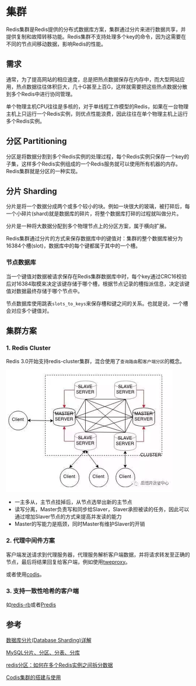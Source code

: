 # 集群

Redis集群是Redis提供的分布式数据库方案，集群通过分片来进行数据共享，并提供复制和故障转移功能。Redis集群不支持处理多个key的命令，因为这需要在不同的节点间移动数据，影响Redis的性能。

## 需求

通常，为了提高网站的相应速度，总是把热点数据保存在内存中，而大型网站应用，热点数据往往体积巨大，几十G甚至上百G，这样就需要把这些热点数据分散到多个Redis中进行协同管理。

单个物理主机CPU往往是多核的，对于单线程工作模型的Redis，如果在一台物理主机上只运行一个Redis实例，则优点性能浪费，因此往往在单个物理主机上运行多个Redis实例。

## 分区 Partitioning

分区是将数据分割到多个Redis实例的处理过程，每个Redis实例只保存一个key的子集，这样多个Redis实例组成的一个Redis服务就可以使用所有机器的内存。Redis集群就是分区的一种实现。

## 分片 Sharding

分片是将一个数据分成两个或多个较小的块。例如一块很大的玻璃，被打碎后，每一个小碎片(shard)就是数据库的碎片，将整个数据库打碎的过程就叫做分片。

分片是一种将大数据分配到多个物理节点上的分区方案，属于横向扩展。

Redis集群通过分片的方式来保存数据库中的键值对：集群的整个数据库被分为16384个槽(slot)，数据库中的每个键都属于其中的一个槽。

### 节点数据库

当一个键值对数据被请求保存在Redis集群数据库中时，每个key通过CRC16校验后对16384取模来决定该键存储于哪个槽，根据节点记录的槽指派信息，决定该键值对数据最终存储于哪个节点中。

节点数据库使用跳表`slots_to_keys`来保存槽和键之间的关系。也就是说，一个槽会对应多个键值对。

## 集群方案

### 1. Redis Cluster

Redis 3.0开始支持redis-cluster集群，混合使用了`查询路由`和`客户端分区`的概念。

![redis_cluster](../assets/redis_cluster.png)

+ 一主多从，主节点挂掉后，从节点选举出新的主节点
+ 读写分离，Master负责写和同步给Slaver，Slaver承担被读的任务，因此可以通过增加Slaver节点的方式来提高并发读的能力
+ Master的写能力是瓶颈，同时Master有维护Slaver的开销

### 2. 代理中间件方案

客户端发送请求到代理服务器，代理服务解析客户端数据，并将请求转发至正确的节点，最后将结果回复给客户端，例如使用[tweproxy](https://github.com/twitter/twemproxy)。

或者使用[codis](https://github.com/CodisLabs/codis)。

### 3. 支持一致性哈希的客户端

如[redis-rb](https://github.com/redis/redis-rb)或者[Predis](https://github.com/nrk/predis)

## 参考

[数据库分片(Database Sharding)详解](https://zhuanlan.zhihu.com/p/57185574)

[MySQL分片、分区、分表、分库](https://blog.51cto.com/net881004/2109383)

[redis分区：如何在多个Redis实例之间拆分数据](https://jimolonely.github.io/2018/09/03/lang/009-redis-partition/)

[Codis集群的搭建与使用](https://www.cnblogs.com/xuanzhi201111/p/4425194.html)